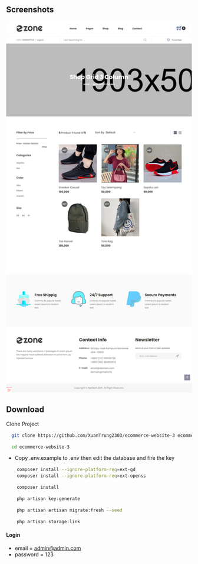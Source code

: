 ## Screenshots

![preview img](/preview.png)

## Download

Clone Project

```bash
  git clone https://github.com/XuanTrung2303/ecommerce-website-3 ecommerce-website-3
```

```bash
  cd ecommerce-website-3
```

-   Copy .env.example to .env then edit the database and fire the key

```bash
    composer install --ignore-platform-req=ext-gd
    composer install --ignore-platform-req=ext-openss
```

```bash
    composer install
```

```bash
    php artisan key:generate
```

```bash
    php artisan artisan migrate:fresh --seed
```

```bash
    php artisan storage:link
```

#### Login

-   email = admin@admin.com
-   password = 123
